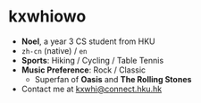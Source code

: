 # kxwhiowo

+ **Noel**, a year 3 CS student from HKU
+ `zh-cn` (native) / `en`
+ **Sports**: Hiking / Cycling / Table Tennis
+ **Music Preference**: Rock / Classic
  + Superfan of **Oasis** and **The Rolling Stones**
+ Contact me at <kxwhi@connect.hku.hk>


<!---
kxwhiowo/kxwhiowo is a ✨ special ✨ repository because its `README.md` (this file) appears on your GitHub profile.
You can click the Preview link to take a look at your changes.
--->

